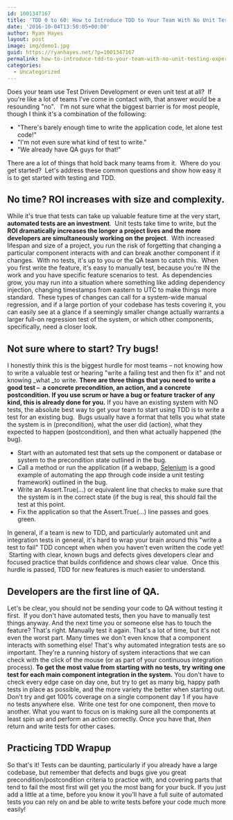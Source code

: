 ```yaml
---
id: 1001347167
title: 'TDD 0 to 60: How to Introduce TDD to Your Team With No Unit Testing Experience'
date: '2016-10-04T13:50:05+00:00'
author: Ryan Hayes
layout: post
image: img/demo1.jpg
guid: https://ryanhayes.net/?p=1001347167
permalink: how-to-introduce-tdd-to-your-team-with-no-unit-testing-experience
categories:
  - Uncategorized
---
```

Does your team use Test Driven Development or even unit test at all?  If you're like a lot of teams I've come in contact with, that answer would be a resounding "no".   I'm not sure what the biggest barrier is for most people, though I think it's a combination of the following:

  * "There's barely enough time to write the application code, let alone test code!"
  * "I'm not even sure what kind of test to write."
  * "We already have QA guys for that!"

There are a lot of things that hold back many teams from it.  Where do you get started?  Let's address these common questions and show how easy it is to get started with testing and TDD.<!--more-->

## No time? ROI increases with size and complexity.

While it's true that tests can take up valuable feature time at the very start, **automated tests are an investment**.  Unit tests take time to write, but the **ROI dramatically increases the longer a project lives and the more developers are simultaneously working on the project**.  With increased lifespan and size of a project, you run the risk of forgetting that changing a particular component interacts with and can break another component if it changes.  With no tests, it's up to you or the QA team to catch this.  When you first write the feature, it's easy to manually test, because you're IN the work and you have specific feature scenarios to test.  As dependencies grow, you may run into a situation where something like adding dependency injection, changing timestamps from eastern to UTC to make things more standard.  These types of changes can call for a system-wide manual regression, and if a large portion of your codebase has tests covering it, you can easily see at a glance if a seemingly smaller change actually warrants a larger full-on regression test of the system, or which other components, specifically, need a closer look.

## Not sure where to start? Try bugs!

I honestly think this is the biggest hurdle for most teams &#8211; not knowing how to write a valuable test or hearing "write a failing test and then fix it" and not knowing _what _to write. **There are three things that you need to write a good test &#8211;  a concrete precondition, an action, and a concrete postcondition. If you use scrum or have a bug or feature tracker of any kind, this is already done for you.** If you have an existing system with NO tests, the absolute best way to get your team to start using TDD is to write a test for an existing bug.  Bugs usually have a format that tells you what state the system is in (precondition), what the user did (action), what they expected to happen (postcondition), and then what actually happened (the bug).

  * Start with an automated test that sets up the component or database or system to the precondition state outlined in the bug.
  * Call a method or run the application (if a webapp, [Selenium](https://seleniumhq.org) is a good example of automating the app through code inside a unit testing framework) outlined in the bug.
  * Write an Assert.True(&#8230;) or equivalent line that checks to make sure that the system is in the correct state (if the bug is real, this should fail the test at this point.
  * Fix the application so that the Assert.True(&#8230;) line passes and goes green.

In general, if a team is new to TDD, and particularly automated unit and integration tests in general, it's hard to wrap your brain around this "write a test to fail" TDD concept when when you haven't even written the code yet!  Starting with clear, known bugs and defects gives developers clear and focused practice that builds confidence and shows clear value.  Once this hurdle is passed, TDD for new features is much easier to understand.

## Developers are the first line of QA.

Let's be clear, you should not be sending your code to QA without testing it first.  If you don't have automated tests, then you have to manually test things anyway. And the next time you or someone else has to touch the feature? That's right. Manually test it again. That's a lot of time, but it's not even the worst part. Many times we don't even know that a component interacts with something else! That's why automated integration tests are so important. They're a running history of system interactions that we can check with the click of the mouse (or as part of your continuous integration process). **To get the most value from starting with no tests, try writing one test for each main component integration in the system.** You don't have to check every edge case on day one, but try to get as many big, happy path tests in place as possible, and the more variety the better when starting out. Don't try and get 100% coverage on a single component day 1 if you have no tests anywhere else.  Write one test for one component, then move to another. What you want to focus on is making sure all the components at least spin up and perform an action correctly. Once you have that, _then_ return and write tests for other cases.

## Practicing TDD Wrapup

So that's it! Tests can be daunting, particularly if you already have a large codebase, but remember that defects and bugs give you great precondition/postcondition criteria to practice with, and covering parts that tend to fail the most first will get you the most bang for your buck. If you just add a little at a time, before you know it you'll have a full suite of automated tests you can rely on and be able to write tests before your code much more easily!
